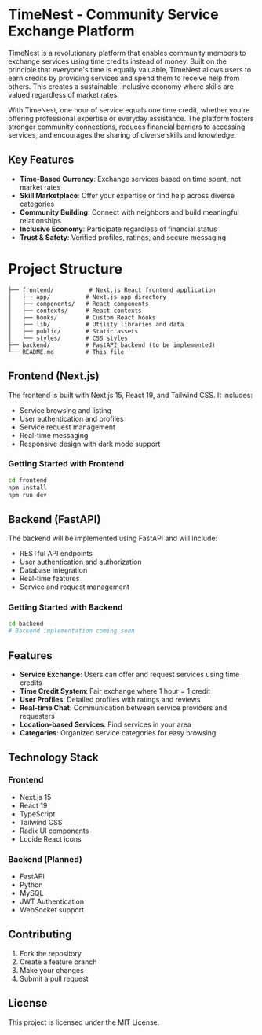 # TimeNest - Community Service Exchange Platform

TimeNest is a revolutionary platform that enables community members to exchange services using time credits instead of money. Built on the principle that everyone's time is equally valuable, TimeNest allows users to earn credits by providing services and spend them to receive help from others. This creates a sustainable, inclusive economy where skills are valued regardless of market rates.

With TimeNest, one hour of service equals one time credit, whether you're offering professional expertise or everyday assistance. The platform fosters stronger community connections, reduces financial barriers to accessing services, and encourages the sharing of diverse skills and knowledge.

## Key Features

- **Time-Based Currency**: Exchange services based on time spent, not market rates
- **Skill Marketplace**: Offer your expertise or find help across diverse categories
- **Community Building**: Connect with neighbors and build meaningful relationships
- **Inclusive Economy**: Participate regardless of financial status
- **Trust & Safety**: Verified profiles, ratings, and secure messaging

# Project Structure

```
├── frontend/          # Next.js React frontend application
│   ├── app/          # Next.js app directory
│   ├── components/   # React components
│   ├── contexts/     # React contexts
│   ├── hooks/        # Custom React hooks
│   ├── lib/          # Utility libraries and data
│   ├── public/       # Static assets
│   └── styles/       # CSS styles
├── backend/          # FastAPI backend (to be implemented)
└── README.md         # This file
```

## Frontend (Next.js)

The frontend is built with Next.js 15, React 19, and Tailwind CSS. It includes:

- Service browsing and listing
- User authentication and profiles
- Service request management
- Real-time messaging
- Responsive design with dark mode support

### Getting Started with Frontend

```bash
cd frontend
npm install
npm run dev
```

## Backend (FastAPI)

The backend will be implemented using FastAPI and will include:

- RESTful API endpoints
- User authentication and authorization
- Database integration
- Real-time features
- Service and request management

### Getting Started with Backend

```bash
cd backend
# Backend implementation coming soon
```

## Features

- **Service Exchange**: Users can offer and request services using time credits
- **Time Credit System**: Fair exchange where 1 hour = 1 credit
- **User Profiles**: Detailed profiles with ratings and reviews
- **Real-time Chat**: Communication between service providers and requesters
- **Location-based Services**: Find services in your area
- **Categories**: Organized service categories for easy browsing

## Technology Stack

### Frontend
- Next.js 15
- React 19
- TypeScript
- Tailwind CSS
- Radix UI components
- Lucide React icons

### Backend (Planned)
- FastAPI
- Python
- MySQL
- JWT Authentication
- WebSocket support

## Contributing

1. Fork the repository
2. Create a feature branch
3. Make your changes
4. Submit a pull request

## License

This project is licensed under the MIT License.
